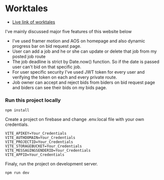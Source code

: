 # Worktales
- [Live link of worktales](https://worktales-client.web.app/)

I've mainly discussed major five features of this website below

- I've used framer motion and AOS on homepage and also dynamic progress bar on bid request page.
- User can add a job and he or she can update or delete that job from my posted job route
- The job deadline is strict by Date.now() function. So if the date is passed user can't bid on that specific job.
- For user specific security I've used JWT token for every user and verifying the token on each and every private route.
- Job owner can accept and reject bids from biders on bid request page and biders can see their bids on my bids page.

### Run this project locally
```
npm install
```
Create a project on firebase and change .env.local file with your own credentials.
```
VITE_APIKEY=Your_Credentials
VITE_AUTHDOMAIN=Your_Credentials
VITE_PROJECTID=Your_Credentials
VITE_STORAGEBUCKET=Your_Credentials
VITE_MESSAGINGSENDERID=Your_Credentials
VITE_APPID=Your_Credentials
```
Finaly, run the project on development server.
```
npm run dev
```



